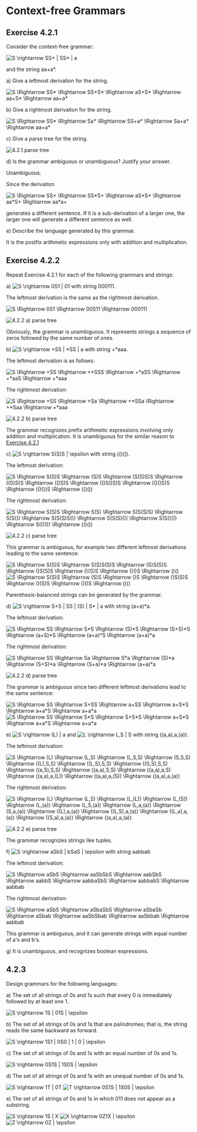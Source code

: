 # Context-free Grammars

## Exercise 4.2.1

Consider the context-free grammar:

<img src="https://i.upmath.me/svg/S%20%5Crightarrow%20SS%2B%20%7C%20SS*%20%7C%20a" alt="S \rightarrow SS+ | SS* | a" />

and the string aa+a*.

a) Give a leftmost derivation for the string.

<img src="https://i.upmath.me/svg/S%20%5CRightarrow%20SS*%20%5CRightarrow%20SS%2BS*%20%5CRightarrow%20aS%2BS*%20%5CRightarrow%20aa%2BS*%20%5CRightarrow%20aa%2Ba*" alt="S \Rightarrow SS* \Rightarrow SS+S* \Rightarrow aS+S* \Rightarrow aa+S* \Rightarrow aa+a*" />

b) Give a rightmost derivation for the string.

<img src="https://i.upmath.me/svg/S%20%5CRightarrow%20SS*%20%5CRightarrow%20Sa*%20%5CRightarrow%20SS%2Ba*%20%5CRightarrow%20Sa%2Ba*%20%5CRightarrow%20aa%2Ba*" alt="S \Rightarrow SS* \Rightarrow Sa* \Rightarrow SS+a* \Rightarrow Sa+a* \Rightarrow aa+a*" />

c) Give a parse tree for the string.

![4.2.1 parse tree](assets/4_2_1_parse_tree.png)

d) Is the grammar ambiguous or unambiguous? Justify your answer.

Unambiguous.

Since the derivation

<img src="https://i.upmath.me/svg/S%20%5CRightarrow%20SS%2B%20%5CRightarrow%20SS*S%2B%20%5CRightarrow%20aS*S%2B%20%5CRightarrow%20aa*S%2B%20%5CRightarrow%20aa*a%2B" alt="S \Rightarrow SS+ \Rightarrow SS*S+ \Rightarrow aS*S+ \Rightarrow aa*S+ \Rightarrow aa*a+" />

generates a different sentence. If it is a sub-derivation of a larger one, the larger one will generate a different sentence as well.

e) Describe the language generated by this grammar. 

It is the postfix arithmetic expressions only with addition and multiplication.

## Exercise 4.2.2

Repeat Exercise 4.2.1 for each of the following grammars and strings:

a) <img src="https://i.upmath.me/svg/S%20%5Crightarrow%200S1%20%7C%2001" alt="S \rightarrow 0S1 | 01" /> with string 000111.

The leftmost derivation is the same as the rightmost derivation.

<img src="https://i.upmath.me/svg/S%20%5CRightarrow%200S1%20%5CRightarrow%2000S11%20%5CRightarrow%20000111%20" alt="S \Rightarrow 0S1 \Rightarrow 00S11 \Rightarrow 000111 " />

![4.2.2 a) parse tree](assets/4_2_2_a_parse_tree.png)

Obviously, the grammar is unambiguous. It represents strings a sequence of zeros followed by the same number of ones.

b) <img src="https://i.upmath.me/svg/S%20%5Crightarrow%20%2BSS%20%7C%20*SS%20%7C%20a" alt="S \rightarrow +SS | *SS | a" /> with string +*aaa.

The leftmost derivation is as follows:

<img src="https://i.upmath.me/svg/S%20%5CRightarrow%20%2BSS%20%5CRightarrow%20%2B*SSS%20%5CRightarrow%20%2B*aSS%20%5CRightarrow%20%2B*aaS%20%5CRightarrow%20%2B*aaa" alt="S \Rightarrow +SS \Rightarrow +*SSS \Rightarrow +*aSS \Rightarrow +*aaS \Rightarrow +*aaa" />

The rightmost derivation:

<img src="https://i.upmath.me/svg/S%20%5CRightarrow%20%2BSS%20%5CRightarrow%20%2BSa%20%5CRightarrow%20%2B*SSa%20%5CRightarrow%20%2B*Saa%20%5CRightarrow%20%2B*aaa" alt="S \Rightarrow +SS \Rightarrow +Sa \Rightarrow +*SSa \Rightarrow +*Saa \Rightarrow +*aaa" />

![4.2.2 b) parse tree](assets/4_2_2_b_parse_tree.png)

The grammar recognizes prefix arithmetic expressions involving only addition and multiplication.
It is unambiguous for the similar reason to [Exercise 4.2.1](#exercise-421)

c) <img src="https://i.upmath.me/svg/S%20%5Crightarrow%20S(S)S%20%7C%20%5Cepsilon" alt="S \rightarrow S(S)S | \epsilon" /> with string (()()).

The leftmost derivation:

<img src="https://i.upmath.me/svg/S%20%5CRightarrow%20S(S)S%20%5CRightarrow%20(S)S%20%5CRightarrow%20(S(S)S)S%20%5CRightarrow%20((S)S)S%20%5CRightarrow%20(()S)S%20%5CRightarrow%20(()S()S)S%20%5CRightarrow%20(()()S)S%20%5CRightarrow%20(()())S%20%5CRightarrow%20(()())" alt="S \Rightarrow S(S)S \Rightarrow (S)S \Rightarrow (S(S)S)S \Rightarrow ((S)S)S \Rightarrow (()S)S \Rightarrow (()S()S)S \Rightarrow (()()S)S \Rightarrow (()())S \Rightarrow (()())" />

The rightmost derivation:

<img src="https://i.upmath.me/svg/S%20%5CRightarrow%20S(S)S%20%5CRightarrow%20S(S)%20%5CRightarrow%20S(S(S)S)%20%5CRightarrow%20S(S())%20%5CRightarrow%20S(S(S)S())%20%5CRightarrow%20S(S(S)())%20%5CRightarrow%20S(S()())%20%5CRightarrow%20S(()())%20%5CRightarrow%20(()())%20" alt="S \Rightarrow S(S)S \Rightarrow S(S) \Rightarrow S(S(S)S) \Rightarrow S(S()) \Rightarrow S(S(S)S()) \Rightarrow S(S(S)()) \Rightarrow S(S()()) \Rightarrow S(()()) \Rightarrow (()()) " />

![4.2.2 c) parse tree](assets/4_2_2_c_parse_tree.png)

This grammar is ambiguous, for example two different leftmost derivations leading to the same sentence:

<img src="https://i.upmath.me/svg/S%20%5CRightarrow%20S(S)S%20%5CRightarrow%20S(S)S(S)S%20%5CRightarrow%20(S)S(S)S%20%5CRightarrow%20()S(S)S%20%5CRightarrow%20()(S)S%20%5CRightarrow%20()()S%20%5CRightarrow%20()()" alt="S \Rightarrow S(S)S \Rightarrow S(S)S(S)S \Rightarrow (S)S(S)S \Rightarrow ()S(S)S \Rightarrow ()(S)S \Rightarrow ()()S \Rightarrow ()()" />

<img src="https://i.upmath.me/svg/S%20%5CRightarrow%20S(S)S%20%5CRightarrow%20(S)S%20%5CRightarrow%20()S%20%5CRightarrow%20()S(S)S%20%5CRightarrow%20()(S)S%20%5CRightarrow%20()()S%20%5CRightarrow%20()()" alt="S \Rightarrow S(S)S \Rightarrow (S)S \Rightarrow ()S \Rightarrow ()S(S)S \Rightarrow ()(S)S \Rightarrow ()()S \Rightarrow ()()" />

Parenthesis-balanced strings can be generated by the grammar.

d) <img src="https://i.upmath.me/svg/S%20%5Crightarrow%20S%2BS%20%7C%20SS%20%7C%20(S)%20%7C%20S*%20%7C%20a" alt="S \rightarrow S+S | SS | (S) | S* | a" /> with string (a+a)*a.

The leftmost derivation:

<img src="https://i.upmath.me/svg/S%20%5CRightarrow%20SS%20%5CRightarrow%20S*S%20%5CRightarrow%20(S)*S%20%5CRightarrow%20(S%2BS)*S%20%5CRightarrow%20(a%2BS)*S%20%5CRightarrow%20(a%2Ba)*S%20%5CRightarrow%20(a%2Ba)*a" alt="S \Rightarrow SS \Rightarrow S*S \Rightarrow (S)*S \Rightarrow (S+S)*S \Rightarrow (a+S)*S \Rightarrow (a+a)*S \Rightarrow (a+a)*a" />

The rightmost derivation:

<img src="https://i.upmath.me/svg/S%20%5CRightarrow%20SS%20%5CRightarrow%20Sa%20%5CRightarrow%20S*a%20%5CRightarrow%20(S)*a%20%5CRightarrow%20(S%2BS)*a%20%5CRightarrow%20(S%2Ba)*a%20%5CRightarrow%20(a%2Ba)*a" alt="S \Rightarrow SS \Rightarrow Sa \Rightarrow S*a \Rightarrow (S)*a \Rightarrow (S+S)*a \Rightarrow (S+a)*a \Rightarrow (a+a)*a" />

![4.2.2 d) parse tree](assets/4_2_2_d_parse_tree.png)

The grammar is ambiguous since two different leftmost derivations lead to the same sentence:

<img src="https://i.upmath.me/svg/S%20%5CRightarrow%20SS%20%5CRightarrow%20S%2BSS%20%5CRightarrow%20a%2BSS%20%5CRightarrow%20a%2BS*S%20%5CRightarrow%20a%2Ba*S%20%5CRightarrow%20a%2Ba*a" alt="S \Rightarrow SS \Rightarrow S+SS \Rightarrow a+SS \Rightarrow a+S*S \Rightarrow a+a*S \Rightarrow a+a*a" />

<img src="https://i.upmath.me/svg/S%20%5CRightarrow%20SS%20%5CRightarrow%20S*S%20%5CRightarrow%20S%2BS*S%20%5CRightarrow%20a%2BS*S%20%5CRightarrow%20a%2Ba*S%20%5CRightarrow%20a%2Ba*a" alt="S \Rightarrow SS \Rightarrow S*S \Rightarrow S+S*S \Rightarrow a+S*S \Rightarrow a+a*S \Rightarrow a+a*a" />

e) <img src="https://i.upmath.me/svg/S%20%5Crightarrow%20(L)%20%7C%20a" alt="S \rightarrow (L) | a" /> and <img src="https://i.upmath.me/svg/L%20%5Crightarrow%20L%2CS%20%7C%20S" alt="L \rightarrow L,S | S" /> with string ((a,a),a,(a)).

The leftmost derivation:

<img src="https://i.upmath.me/svg/S%20%5CRightarrow%20(L)%20%5CRightarrow%20(L%2CS)%20%5CRightarrow%20(L%2CS%2CS)%20%5CRightarrow%20(S%2CS%2CS)%20%5CRightarrow%20((L)%2CS%2CS)%20%5CRightarrow%20((L%2CS)%2CS%2CS)%20%5CRightarrow%20((S%2CS)%2CS%2CS)%20%5CRightarrow%20((a%2CS)%2CS%2CS)%20%5CRightarrow%20((a%2Ca)%2CS%2CS)%20%5CRightarrow%20((a%2Ca)%2Ca%2CS)%20%5CRightarrow%20((a%2Ca)%2Ca%2C(L))%20%5CRightarrow%20((a%2Ca)%2Ca%2C(S))%20%5CRightarrow%20((a%2Ca)%2Ca%2C(a))" alt="S \Rightarrow (L) \Rightarrow (L,S) \Rightarrow (L,S,S) \Rightarrow (S,S,S) \Rightarrow ((L),S,S) \Rightarrow ((L,S),S,S) \Rightarrow ((S,S),S,S) \Rightarrow ((a,S),S,S) \Rightarrow ((a,a),S,S) \Rightarrow ((a,a),a,S) \Rightarrow ((a,a),a,(L)) \Rightarrow ((a,a),a,(S)) \Rightarrow ((a,a),a,(a))" />

The rightmost derivation:

<img src="https://i.upmath.me/svg/S%20%5CRightarrow%20(L)%20%5CRightarrow%20(L%2CS)%20%5CRightarrow%20(L%2C(L))%20%5CRightarrow%20(L%2C(S))%20%5CRightarrow%20(L%2C(a))%20%5CRightarrow%20(L%2CS%2C(a))%20%5CRightarrow%20(L%2Ca%2C(a))%20%5CRightarrow%20(S%2Ca%2C(a))%20%5CRightarrow%20((L)%2Ca%2C(a))%20%5CRightarrow%20((L%2CS)%2Ca%2C(a))%20%5CRightarrow%20((L%2Ca)%2Ca%2C(a))%20%5CRightarrow%20((S%2Ca)%2Ca%2C(a))%20%5CRightarrow%20((a%2Ca)%2Ca%2C(a))" alt="S \Rightarrow (L) \Rightarrow (L,S) \Rightarrow (L,(L)) \Rightarrow (L,(S)) \Rightarrow (L,(a)) \Rightarrow (L,S,(a)) \Rightarrow (L,a,(a)) \Rightarrow (S,a,(a)) \Rightarrow ((L),a,(a)) \Rightarrow ((L,S),a,(a)) \Rightarrow ((L,a),a,(a)) \Rightarrow ((S,a),a,(a)) \Rightarrow ((a,a),a,(a))" />

![4.2.2 e) parse tree](assets/4_2_2_e_parse_tree.png)

The grammar recognizes strings like tuples.

f) <img src="https://i.upmath.me/svg/S%20%5Crightarrow%20aSbS%20%7C%20bSaS%20%7C%20%5Cepsilon" alt="S \rightarrow aSbS | bSaS | \epsilon" /> with string aabbab

The leftmost derivation:

<img src="https://i.upmath.me/svg/S%20%5CRightarrow%20aSbS%20%5CRightarrow%20aaSbSbS%20%5CRightarrow%20aabSbS%20%5CRightarrow%20aabbS%20%5CRightarrow%20aabbaSbS%20%5CRightarrow%20aabbabS%20%5CRightarrow%20aabbab" alt="S \Rightarrow aSbS \Rightarrow aaSbSbS \Rightarrow aabSbS \Rightarrow aabbS \Rightarrow aabbaSbS \Rightarrow aabbabS \Rightarrow aabbab" />

The rightmost derivation:

<img src="https://i.upmath.me/svg/S%20%5CRightarrow%20aSbS%20%5CRightarrow%20aSbaSbS%20%5CRightarrow%20aSbaSb%20%5CRightarrow%20aSbab%20%5CRightarrow%20aaSbSbab%20%5CRightarrow%20aaSbbab%20%5CRightarrow%20aabbab" alt="S \Rightarrow aSbS \Rightarrow aSbaSbS \Rightarrow aSbaSb \Rightarrow aSbab \Rightarrow aaSbSbab \Rightarrow aaSbbab \Rightarrow aabbab" />

This grammar is ambiguous, and it can generate strings with equal number of a's and b's.

g) It is unambiguous, and recognizes boolean expressions.

## 4.2.3

Design grammars for the following languages:

a) The set of all strings of 0s and 1s such that every 0 is immediately
followed by at least one 1.

<img src="https://i.upmath.me/svg/S%20%5Crightarrow%201S%20%7C%2001S%20%7C%20%5Cepsilon" alt="S \rightarrow 1S | 01S | \epsilon" />

b) The set of all strings of 0s and 1s that are palindromes; that is,
the string reads the same backward as forward.

<img src="https://i.upmath.me/svg/S%20%5Crightarrow%201S1%20%7C%200S0%20%7C%201%20%7C%200%20%7C%20%5Cepsilon" alt="S \rightarrow 1S1 | 0S0 | 1 | 0 | \epsilon" />

c) The set of all strings of 0s and 1s with an equal number of 0s and 1s.

<img src="https://i.upmath.me/svg/S%20%5Crightarrow%200S1S%20%7C%201S0S%20%7C%20%5Cepsilon" alt="S \rightarrow 0S1S | 1S0S | \epsilon" />

d) The set of all strings of 0s and 1s with an unequal number of 0s and 1s.

<img src="https://i.upmath.me/svg/S%20%5Crightarrow%201T%20%7C%200T" alt="S \rightarrow 1T | 0T" />

<img src="https://i.upmath.me/svg/T%20%5Crightarrow%200S1S%20%7C%201S0S%20%7C%20%5Cepsilon" alt="T \rightarrow 0S1S | 1S0S | \epsilon" />

e) The set of all strings of 0s and 1s in which 011 does not appear as a substring.

<img src="https://i.upmath.me/svg/S%20%5Crightarrow%201S%20%7C%20X" alt="S \rightarrow 1S | X" />

<img src="https://i.upmath.me/svg/X%20%5Crightarrow%200Z1X%20%7C%20%5Cepsilon" alt="X \rightarrow 0Z1X | \epsilon" />

<img src="https://i.upmath.me/svg/Z%20%5Crightarrow%200Z%20%7C%20%5Cepsilon" alt="Z \rightarrow 0Z | \epsilon" />

